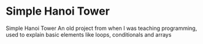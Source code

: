# Simple Hanoi Tower
Simple Hanoi Tower
An old project from when I was teaching programming, used to explain basic elements like loops, conditionals and arrays